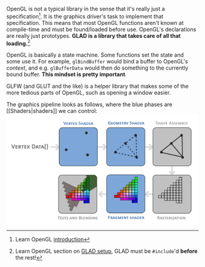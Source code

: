 OpenGL is not a typical library in the sense that it's really just a specification[^intro]. It is the graphics driver's task to implement that specification. This means that most OpenGL functions aren't known at compile-time and must be found/loaded before use. OpenGL's declarations are really just prototypes. **GLAD is a library that takes care of all that loading.**[^glad]

OpenGL is basically a state machine. Some functions set the state and some use it. For example, `glBindBuffer` would bind a buffer to OpenGL's _context_, and e.g. `glBufferData` would then do something to the currently bound buffer. **This mindset is pretty important**.

GLFW (and GLUT and the like) is a helper library that makes some of the more tedious parts of OpenGL, such as opening a window easier.

The graphics pipeline looks as follows, where the blue phases are [[Shaders|shaders]] we can control: 
![graphics pipeline](attachments/graphics%20pipeline.png)

[^intro]: Learn OpenGL [introduction](https://learnopengl.com/Introduction)
[^glad]: Learn OpenGL section on [GLAD setup](https://learnopengl.com/Getting-started/Creating-a-window#:~:text=to%2Ddate%20library.-,Setting%20up%20GLAD,-GLAD%20is%20an), GLAD must be `#include`'d **before** the rest!